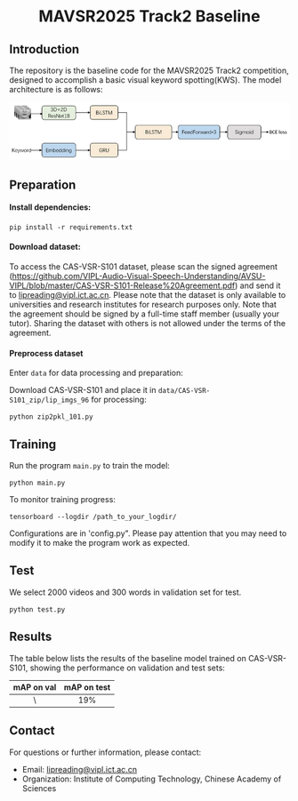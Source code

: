 <h1 align="center">MAVSR2025 Track2 Baseline</h1>

## Introduction

The repository is the baseline code for the MAVSR2025 Track2 competition, designed to accomplish a basic visual keyword spotting(KWS). The model architecture is as follows:

![architecture](./pic/image.png)

## Preparation

#### Install dependencies:

```Shell
pip install -r requirements.txt
```

#### Download dataset:
To access the CAS-VSR-S101 dataset, please scan the signed agreement (https://github.com/VIPL-Audio-Visual-Speech-Understanding/AVSU-VIPL/blob/master/CAS-VSR-S101-Release%20Agreement.pdf) and send it to lipreading@vipl.ict.ac.cn. Please note that the dataset is only available to universities and research institutes for research purposes only. Note that the agreement should be signed by a full-time staff member (usually your tutor). Sharing the dataset with others is not allowed under the terms of the agreement.

#### Preprocess dataset

Enter `data` for data processing and preparation:

Download CAS-VSR-S101 and place it in `data/CAS-VSR-S101_zip/lip_imgs_96` for processing:

```Shell
python zip2pkl_101.py
```

## Training
Run the program `main.py` to train the model:

```
python main.py
```

To monitor training progress:

```
tensorboard --logdir /path_to_your_logdir/
```
Configurations are in 'config.py". Please pay attention that you may need to modify it to make the program work as expected.

## Test
We select 2000 videos and 300 words in validation set for test.
```Shell
python test.py
```


## Results

The table below lists the results of the baseline model trained on CAS-VSR-S101, showing the performance on validation and test sets:

| mAP on val | mAP on test |
| :--------: | :---------: |
|   \  |   19%    |

## Contact

For questions or further information, please contact:

- Email: lipreading@vipl.ict.ac.cn
- Organization: Institute of Computing Technology, Chinese Academy of Sciences 
